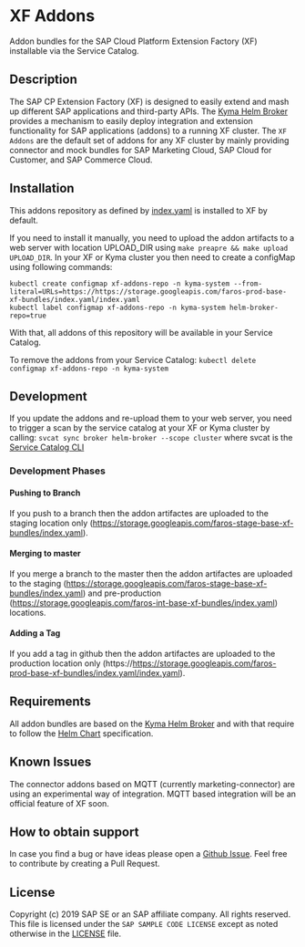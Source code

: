 # XF Addons
Addon bundles for the SAP Cloud Platform Extension Factory (XF) installable via the Service Catalog.

## Description
The SAP CP Extension Factory (XF) is designed to easily extend and mash up different SAP applications and third-party APIs. The [Kyma Helm Broker](https://kyma-project.io/docs/components/helm-broker/) provides a mechanism to easily deploy integration and extension functionality for SAP applications (addons) to a running XF cluster. The `XF Addons` are the default set of addons for any XF cluster by mainly providing connector and mock bundles for SAP Marketing Cloud, SAP Cloud for Customer, and SAP Commerce Cloud.

## Installation
This addons repository as defined by [index.yaml](bundles/index.yaml) is installed to XF by default.

If you need to install it manually, you need to upload the addon artifacts to a web server with location UPLOAD_DIR using `make preapre && make upload UPLOAD_DIR`. 
In your XF or Kyma cluster you then need to create a configMap using following commands:

```
kubectl create configmap xf-addons-repo -n kyma-system --from-literal=URLs=https://https://storage.googleapis.com/faros-prod-base-xf-bundles/index.yaml/index.yaml
kubectl label configmap xf-addons-repo -n kyma-system helm-broker-repo=true
```
With that, all addons of this repository will be available in your Service Catalog.

To remove the addons from your Service Catalog:
`kubectl delete configmap xf-addons-repo -n kyma-system`

## Development
If you update the addons and re-upload them to your web server, you need to trigger a scan by the service catalog at your XF or Kyma cluster by calling:
`svcat sync broker helm-broker --scope cluster`
where svcat is the [Service Catalog CLI](https://svc-cat.io/docs/cli/)
### Development Phases

#### Pushing to Branch
If you push to a branch then the addon artifactes are uploaded to the staging location only (https://storage.googleapis.com/faros-stage-base-xf-bundles/index.yaml).
#### Merging to master
If you merge a branch to the master then the addon artifactes are uploaded to the staging (https://storage.googleapis.com/faros-stage-base-xf-bundles/index.yaml) and pre-production (https://storage.googleapis.com/faros-int-base-xf-bundles/index.yaml) locations.

#### Adding a Tag
If you add a tag in github then the addon artifactes are uploaded to the production location only (https://https://storage.googleapis.com/faros-prod-base-xf-bundles/index.yaml/index.yaml).

## Requirements
All addon bundles are based on the [Kyma Helm Broker](https://kyma-project.io/docs/components/helm-broker/) and with that require to follow the [Helm Chart](https://helm.sh/) specification.

## Known Issues
The connector addons based on MQTT (currently marketing-connector) are using an experimental way of integration. MQTT based integration will be an official feature of XF soon.

## How to obtain support
In case you find a bug or have ideas please open a [Github Issue](https://github.com/SAP/xf-addons/issues). Feel free to contribute by creating a Pull Request.

## License
Copyright (c) 2019 SAP SE or an SAP affiliate company. All rights reserved.
This file is licensed under the `SAP SAMPLE CODE LICENSE` except as noted otherwise in the [LICENSE](LICENSE) file.
